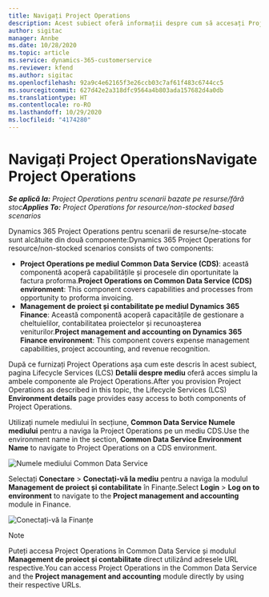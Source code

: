 ```yaml
---
title: Navigați Project Operations
description: Acest subiect oferă informații despre cum să accesați Project Operations din Lifecycle Services.
author: sigitac
manager: Annbe
ms.date: 10/28/2020
ms.topic: article
ms.service: dynamics-365-customerservice
ms.reviewer: kfend
ms.author: sigitac
ms.openlocfilehash: 92a9c4e62165f3e26ccb03c7af61f483c6744cc5
ms.sourcegitcommit: 627d42e2a318dfc9564a4b803ada157682d4a0db
ms.translationtype: HT
ms.contentlocale: ro-RO
ms.lasthandoff: 10/29/2020
ms.locfileid: "4174280"
---
```

# <a name="navigate-project-operations"></a><span data-ttu-id="c4b5a-103">Navigați Project Operations</span><span class="sxs-lookup"><span data-stu-id="c4b5a-103">Navigate Project Operations</span></span>

<span data-ttu-id="c4b5a-104">_**Se aplică la:** Project Operations pentru scenarii bazate pe resurse/fără stoc_</span><span class="sxs-lookup"><span data-stu-id="c4b5a-104">_**Applies To:** Project Operations for resource/non-stocked based scenarios_</span></span>

<span data-ttu-id="c4b5a-105">Dynamics 365 Project Operations pentru scenarii de resurse/ne-stocate sunt alcătuite din două componente:</span><span class="sxs-lookup"><span data-stu-id="c4b5a-105">Dynamics 365 Project Operations for resource/non-stocked scenarios consists of two components:</span></span> 

 - <span data-ttu-id="c4b5a-106">**Project Operations pe mediul Common Data Service (CDS)**: această componentă acoperă capabilitățile și procesele din oportunitate la factura proforma.</span><span class="sxs-lookup"><span data-stu-id="c4b5a-106">**Project Operations on Common Data Service (CDS) environment**: This component covers capabilities and processes from opportunity to proforma invoicing.</span></span> 
 - <span data-ttu-id="c4b5a-107">**Management de proiect și contabilitate pe mediul Dynamics 365 Finance**: Această componentă acoperă capacitățile de gestionare a cheltuielilor, contabilitatea proiectelor și recunoașterea veniturilor.</span><span class="sxs-lookup"><span data-stu-id="c4b5a-107">**Project management and accounting on Dynamics 365 Finance environment**: This component covers expense management capabilities, project accounting, and revenue recognition.</span></span> 

<span data-ttu-id="c4b5a-108">După ce furnizați Project Operations așa cum este descris în acest subiect, pagina Lifecycle Services (LCS) **Detalii despre mediu** oferă acces simplu la ambele componente ale Project Operations.</span><span class="sxs-lookup"><span data-stu-id="c4b5a-108">After you provision Project Operations as described in this topic, the Lifecycle Services (LCS) **Environment details** page provides easy access to both components of Project Operations.</span></span>  

<span data-ttu-id="c4b5a-109">Utilizați numele mediului în secțiune, **Common Data Service Numele mediului** pentru a naviga la Project Operations pe un mediu CDS.</span><span class="sxs-lookup"><span data-stu-id="c4b5a-109">Use the environment name in the section, **Common Data Service Environment Name** to navigate to Project Operations on a CDS environment.</span></span> 

  ![Numele mediului Common Data Service](./media/environment-name.PNG)

<span data-ttu-id="c4b5a-111">Selectați **Conectare** > **Conectați-vă la mediu** pentru a naviga la modulul **Management de proiect și contabilitate** în Finanțe.</span><span class="sxs-lookup"><span data-stu-id="c4b5a-111">Select **Login** > **Log on to environment** to navigate to the **Project management and accounting** module in Finance.</span></span>  

   ![Conectați-vă la Finanțe](./media/environment-login.PNG)

> [!NOTE]
> <span data-ttu-id="c4b5a-113">Puteți accesa Project Operations în Common Data Service și modulul **Management de proiect și contabilitate** direct utilizând adresele URL respective.</span><span class="sxs-lookup"><span data-stu-id="c4b5a-113">You can access Project Operations in the Common Data Service and the **Project management and accounting** module directly by using their respective URLs.</span></span> 

